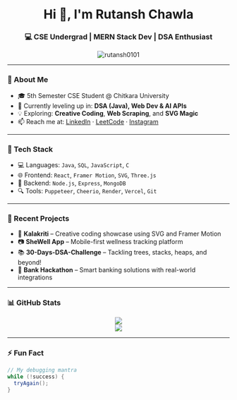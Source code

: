 <h1 align="center">Hi 👋, I'm Rutansh Chawla</h1>
<h3 align="center">💻 CSE Undergrad | MERN Stack Dev | DSA Enthusiast</h3>

<p align="center">
  <img src="https://komarev.com/ghpvc/?username=rutansh0101&label=Profile+views&color=0e75b6&style=flat" alt="rutansh0101" />
</p>

---

### 🧠 About Me

- 🎓 5th Semester CSE Student @ Chitkara University
- 🌱 Currently leveling up in: **DSA (Java), Web Dev & AI APIs**
- 💡 Exploring: **Creative Coding**, **Web Scraping**, and **SVG Magic**
- 📫 Reach me at: [LinkedIn](https://linkedin.com/in/rutansh-chawla-7a65852b4) · [LeetCode](https://leetcode.com/u/i_rutansh_0101/) · [Instagram](https://instagram.com/i_rutansh_0101)

---

### 🚀 Tech Stack

- 💻 Languages: `Java`, `SQL`, `JavaScript`, `C`
- 🌐 Frontend: `React`, `Framer Motion`, `SVG`, `Three.js`
- 🔧 Backend: `Node.js`, `Express`, `MongoDB`
- 🔍 Tools: `Puppeteer`, `Cheerio`, `Render`, `Vercel`, `Git`

---

### 🧩 Recent Projects

- 🎨 **Kalakriti** – Creative coding showcase using SVG and Framer Motion
- 📷 **SheWell App** – Mobile-first wellness tracking platform
- 📚 **30-Days-DSA-Challenge** – Tackling trees, stacks, heaps, and beyond!
- 🧠 **Bank Hackathon** – Smart banking solutions with real-world integrations

---

### 📊 GitHub Stats

<p align="center">
  <img src="https://github-readme-streak-stats.herokuapp.com/?user=Rutansh0101&theme=react&hide_border=true" />
  <br/>
  <img src="https://github-readme-stats.vercel.app/api/top-langs/?username=Rutansh0101&layout=compact&theme=react&hide_border=true" />
</p>

---

### ⚡ Fun Fact

```java
// My debugging mantra
while (!success) {
  tryAgain();
}
